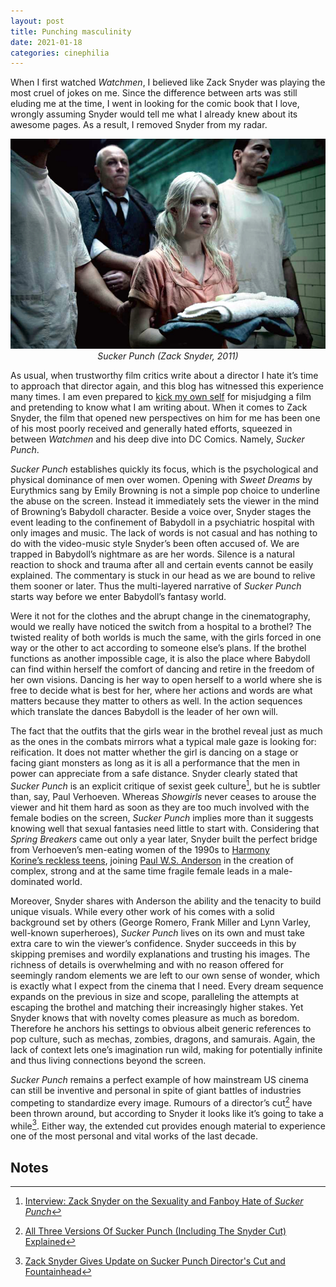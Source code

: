 ```yaml
---
layout: post
title: Punching masculinity
date: 2021-01-18
categories: cinephilia
---
```


When I first watched *Watchmen*, I believed like Zack Snyder was playing the most
cruel of jokes on me. Since the difference between arts was still eluding me at
the time, I went in looking for the comic book that I love, wrongly assuming Snyder
would tell me what I already knew about its awesome pages. As a result,
I removed Snyder from my radar.

<!--more-->

<p align="center">
    <img src="/assets/images/2021-01-18-sucker_punch.jpeg">
    <br>
    <em>Sucker Punch (Zack Snyder, 2011)</em>
</p>

As usual, when trustworthy film critics write about a director I hate it’s time
to approach that director again, and this blog has witnessed this experience
many times. I am even prepared to [kick my own self](https://www.filmsinwords.eu/cinephilia/2020/08/09/fifty-shades-of-criticism.html) for misjudging a film and
pretending to know what I am writing about. When it comes to Zack Snyder, the
film that opened new perspectives on him for me has been one of his most poorly
received and generally hated efforts, squeezed in between *Watchmen* and his deep
dive into DC Comics. Namely, *Sucker Punch*.

*Sucker Punch* establishes quickly its focus, which is the psychological and
physical dominance of men over women. Opening with *Sweet Dreams* by Eurythmics
sang by Emily Browning is not a simple pop choice to underline the abuse on the
screen. Instead it immediately sets the viewer in the mind of
Browning’s Babydoll character. Beside a voice over, Snyder stages the event
leading to the confinement of Babydoll in a psychiatric hospital with only
images and music. The lack of words is not casual and has nothing to do with the
video-music style Snyder’s been often accused of. We are trapped in
Babydoll’s nightmare as are her words. Silence is a natural reaction to shock
and trauma after all and certain events cannot be easily explained. The
commentary is stuck in our head as we are bound to relive them sooner or later.
Thus the multi-layered narrative of *Sucker Punch* starts way before we enter
Babydoll’s fantasy world.

Were it not for the clothes and the abrupt change in the cinematography, would
we really have noticed the switch from a hospital to a brothel? The twisted
reality of both worlds is much the same, with the girls forced in one way or the
other to act according to someone else’s plans. If the brothel functions as
another impossible cage, it is also the place where Babydoll can find within
herself the comfort of dancing and retire in the freedom of her own visions.
Dancing is her way to open herself to a world where she is free to decide what
is best for her, where her actions and words are what matters because they
matter to others as well. In the action sequences which translate the dances
Babydoll is the leader of her own will.

The fact that the outfits that the girls wear in the brothel reveal just as much
as the ones in the combats mirrors what a typical male gaze is looking for:
reification. It does not matter whether the girl is dancing on a stage or facing
giant monsters as long as it is all a performance that the men in power can
appreciate from a safe distance. Snyder clearly stated that *Sucker Punch* is an
explicit critique of sexist geek culture[^1], but he is subtler than, say, Paul
Verhoeven. Whereas *Showgirls* never ceases to arouse the viewer and hit them hard
as soon as they are too much involved with the female bodies on the screen,
*Sucker Punch* implies more than it suggests knowing well that sexual fantasies
need little to start with. Considering that *Spring Breakers* came out only a year
later, Snyder built the perfect bridge from Verhoeven’s men-eating women of the
1990s to [Harmony Korine’s reckless teens](https://www.filmsinwords.eu/cinephilia/2019/04/01/korine.html), joining [Paul W.S. Anderson](https://www.filmsinwords.eu/cinephilia/2020/08/29/anderson.html) in the
creation of complex, strong and at the same time fragile female leads in a
male-dominated world.

Moreover, Snyder shares with Anderson the ability and the tenacity to build
unique visuals. While every other work of his comes with a solid background set
by others (George Romero, Frank Miller and Lynn Varley, well-known superheroes),
*Sucker Punch* lives on its own and must take extra care to win the viewer’s
confidence. Snyder succeeds in this by skipping premises and wordily
explanations and trusting his images. The richness of details is overwhelming
and with no reason offered for seemingly random elements we are left to our own
sense of wonder, which is exactly what I expect from the cinema that I need.
Every dream sequence expands on the previous in size and scope, paralleling the
attempts at escaping the brothel and matching their increasingly higher stakes.
Yet Snyder knows that with novelty comes pleasure as much as boredom. Therefore
he anchors his settings to obvious albeit generic references to pop culture,
such as mechas, zombies, dragons, and samurais. Again, the lack of context lets
one’s imagination run wild, making for potentially infinite and thus living
connections beyond the screen.

*Sucker Punch* remains a perfect example of how mainstream US cinema can still be
inventive and personal in spite of giant battles of industries competing to
standardize every image. Rumours of a director’s cut[^2] have been thrown around,
but according to Snyder it looks like it’s going to take a while[^3]. Either way,
the extended cut provides enough material to experience one of the most personal
and vital works of the last decade.

## Notes

[^1]: [Interview: Zack Snyder on the Sexuality and Fanboy Hate of *Sucker Punch*](https://filmschoolrejects.com/interview-zack-snyder-on-the-sexuality-and-fanboy-hate-of-sucker-punch-36287c94c6b0/)

[^2]: [All Three Versions Of Sucker Punch (Including The Snyder Cut) Explained](https://screenrant.com/sucker-punch-three-versions-extended-directors-cut-differences/)

[^3]: [Zack Snyder Gives Update on Sucker Punch Director's Cut and Fountainhead](https://www.youtube.com/watch?v=T2rZdN-m3Ow)
